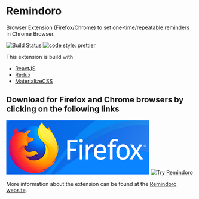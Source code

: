 # Remindoro
Browser Extension (Firefox/Chrome) to set one-time/repeatable reminders in Chrome Browser.

[![Build Status](https://travis-ci.org/palerdot/remindoro.svg?branch=master)](https://travis-ci.org/palerdot/remindoro)
[![code style: prettier](https://img.shields.io/badge/code_style-prettier-ff69b4.svg?style=flat-square)](https://github.com/prettier/prettier)

This extension is build with

* [ReactJS](https://facebook.github.io/react/)
* [Redux](http://redux.js.org/docs/introduction/)
* [MaterializeCSS](materializecss.com)

## Download for Firefox and Chrome browsers by clicking on the following links

<a target="_blank" href="https://addons.mozilla.org/en-GB/firefox/addon/remindoro/">
	<img alt="Try Remindoro" src="./firefox-image.png" title="Install Remindoro from the Firefox Addons site"></img>
</a>

<a target="_blank" href="https://chrome.google.com/webstore/detail/remindoro/njmniggbfobokemdjebnhmbldimkofkc/">
	<img alt="Try Remindoro" src="https://developer.chrome.com/webstore/images/ChromeWebStore_BadgeWBorder_v2_340x96.png" title="Install Remindoro from the Chrome Web Store"></img>
</a>

More information about the extension can be found at the [Remindoro website](https://palerdot.in/remindoro). 

